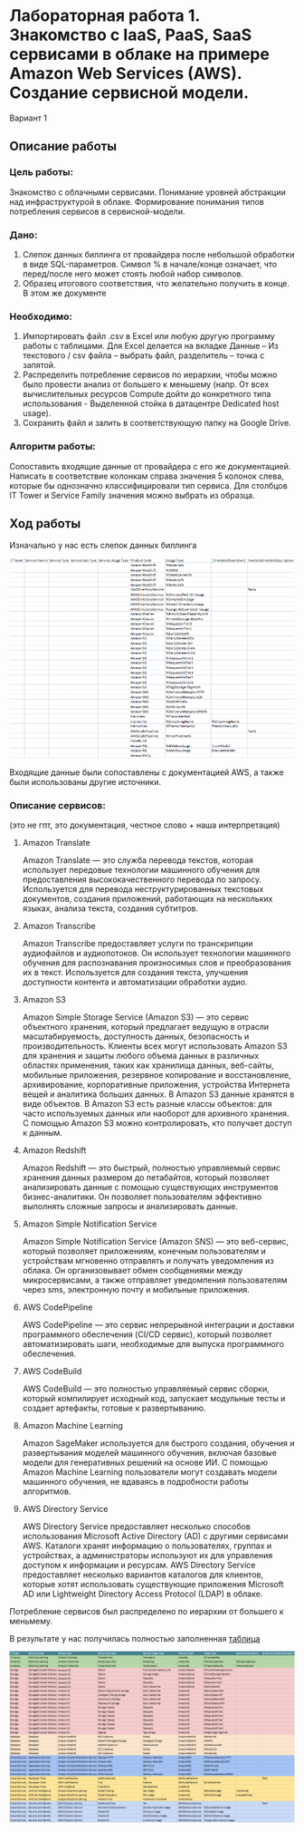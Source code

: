 # Лабораторная работа 1. Знакомство с IaaS, PaaS, SaaS сервисами в облаке на примере Amazon Web Services (AWS). Создание сервисной модели.

Вариант 1

## Описание работы

### Цель работы:
Знакомство с облачными сервисами. Понимание уровней абстракции над инфраструктурой в облаке. Формирование понимания типов потребления сервисов в сервисной-модели.

### Дано: 
1. Слепок данных биллинга от провайдера после небольшой обработки в виде SQL-параметров. Символ % в начале/конце означает, что перед/после него может стоять любой набор символов.
2. Образец итогового соответствия, что желательно получить в конце. В этом же документе  
### Необходимо: 
1. Импортировать файл .csv в Excel или любую другую программу работы с таблицами. Для Excel делается на вкладке Данные – Из текстового / csv файла – выбрать файл, разделитель – точка с запятой.
2. Распределить потребление сервисов по иерархии, чтобы можно было провести анализ от большего к меньшему (напр. От всех вычислительных ресурсов Compute дойти до конкретного типа использования - Выделенной стойка в датацентре Dedicated host usage).
3. Сохранить файл и залить в соответствующую папку на Google Drive.

### Алгоритм работы:
Сопоставить входящие данные от провайдера с его же документацией. Написать в соответствие колонкам справа значения 5 колонок слева, которые бы однозначно классифицировали тип сервиса. Для столбцов IT Tower и Service Family значения можно выбрать из образца.

## Ход работы

Изначально у нас есть слепок данных биллинга

![Исходные данные](https://github.com/paltovkletku/babaiki_devops_clouds/blob/main/Clouds/Lab1/media/%D0%B8%D1%81%D1%85%D0%BE%D0%B4%D0%BD%D1%8B%D0%B5.png)


Входящие данные были сопоставлены с документацией AWS, а также были использованы другие источники.

### Описание сервисов:

(это не гпт, это документация, честное слово + наша интерпретация)

1. Amazon Translate

   Amazon Translate — это служба перевода текстов, которая использует передовые технологии машинного обучения для предоставления высококачественного перевода по запросу. Используется для перевода неструктурированных текстовых документов, создания приложений, работающих на нескольких языках, анализа текста, создания субтитров. 

2. Amazon Transcribe

   Amazon Transcribe предоставляет услуги по транскрипции аудиофайлов и аудиопотоков. Он использует технологии машинного обучения для распознавания произносимых слов и преобразования их в текст. Используется для создания текста, улучшения доступности контента и автоматизации обработки аудио.

3. Amazon S3

   Amazon Simple Storage Service (Amazon S3) — это сервис объектного хранения, который предлагает ведущую в отрасли масштабируемость, доступность данных, безопасность и производительность. Клиенты всех могут использовать Amazon S3 для хранения и защиты любого объема данных в различных областях применения, таких как хранилища данных, веб-сайты, мобильные приложения, резервное копирование и восстановление, архивирование, корпоративные приложения, устройства Интернета вещей и аналитика больших данных. В Amazon S3 данные хранятся в виде объектов. В Amazon S3 есть разные классы объектов: для часто используемых данных или наоборот для архивного хранения. С помощью Amazon S3 можно контролировать, кто получает доступ к данным.
   
4. Amazon Redshift

   Amazon Redshift — это быстрый, полностью управляемый сервис хранения данных размером до петабайтов, который позволяет анализировать данные с помощью существующих инструментов бизнес-аналитики. Он позволяет пользователям эффективно выполнять сложные запросы и анализировать данные.
   
6. Amazon Simple Notification Service

   Amazon Simple Notification Service (Amazon SNS) — это веб-сервис, который позволяет приложениям, конечным пользователям и устройствам мгновенно отправлять и получать уведомления из облака. Он организовывает обмен сообщениями между микросервисами, а также отправляет уведомления пользователям через sms, электронную почту и мобильные приложения.
   
8. AWS CodePipeline

    AWS CodePipeline — это сервис непрерывной интеграции и доставки программного обеспечения (CI/CD сервис), который позволяет автоматизировать шаги, необходимые для выпуска программного обеспечения.
   
10. AWS CodeBuild

    AWS CodeBuild — это полностью управляемый сервис сборки, который компилирует исходный код, запускает модульные тесты и создает артефакты, готовые к развертыванию.
    
12. Amazon Machine Learning

    Amazon SageMaker используется для быстрого создания, обучения и развертывания моделей машинного обучения, включая базовые модели для генеративных решений на основе ИИ. С помощью Amazon Machine Learning пользователи могут создавать модели машинного обучения, не вдаваясь в подробности работы алгоритмов.

14. AWS Directory Service

    AWS Directory Service предоставляет несколько способов использования Microsoft Active Directory (AD) с другими сервисами AWS. Каталоги хранят информацию о пользователях, группах и устройствах, а администраторы используют их для управления доступом к информации и ресурсам. AWS Directory Service предоставляет несколько вариантов каталогов для клиентов, которые хотят использовать существующие приложения Microsoft AD или Lightweight Directory Access Protocol (LDAP) в облаке.

Потребление сервисов был распределено по иерархии от большего к меньмему.

В результате у нас получилась полностью заполненная [таблица](https://docs.google.com/spreadsheets/d/1FpPnP_CXwTCD8wx2skNZPr82IrqADqhgoea5a_wrjYI/edit?gid=0#gid=0) 

![Итоговые данные](https://github.com/paltovkletku/babaiki_devops_clouds/blob/main/Clouds/Lab1/media/%D0%B8%D1%82%D0%BE%D0%B3.png)
